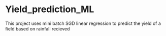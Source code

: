 # Yield_prediction_ML
This project uses mini batch SGD linear regression to predict the yield of a field based on rainfall recieved
